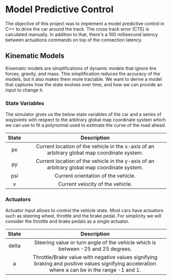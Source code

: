 # Model Predictive Control

The objective of this project was to implement a model predictive control in C++ to drive the car around the track. 
The cross track error (CTE) is calculated manually. In addition to that, there's a 100 millisecond latency between actuations commands on top of the connection latency. 

## Kinematic Models
Kinematic models are simplifications of dynamic models that ignore tire forces, gravity, and mass. This simplification reduces the accuracy of the models, but it also makes them more tractable. We want to derive a model that captures how the state evolves over time, and how we can provide an input to change it.

### State Variables

The simulator gives us the below state variables of the car and a series of waypoints with respect to the arbitrary global map coordinate system which we can use to fit a polynomial used to estimate the curve of the road ahead. 


| State			            | Description	        					                | 
|:---------------------:|:---------------------------------------------:| 
| px	                  | Current location of the vehicle in the x-axis of an arbitrary global map coordinate system.	| 
| py                    | Current location of the vehicle in the y-axis of an arbitrary global map coordinate system. |
| psi                   | Current orientation of the vehicle. |
| v                     | Current velocity of the vehicle. |

### Actuators

Actuator input allows to control the vehicle state. Most cars have actuators such as steering wheel, throttle and the brake pedal. For simplicity we will consider the throttle and brake pedals as a single actuator.

| State			            | Description	        					                | 
|:---------------------:|:---------------------------------------------:| 
| delta | Steering value or turn angle of the vehicle which is between -25 and 25 degrees.
| a |  Throttle/Brake value with negative values signifying braking and positive values signifying acceleration where a can be in the range -1 and 1.
